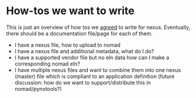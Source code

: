 # How-tos we want to write

This is just an overview of how tos we [agreed](https://github.com/FAIRmat-NFDI/data-modeling/blob/main/mpes/meetings/2023-10-04_documentation.md#decisions) to write for nexus. Eventually, there should be a documentation file/page for each of them.

- I have a nexus file, how to upload to nomad
- I have a nexus file and additional metadata, what do I do?
- I have a supported vendor file but no eln data how can I make a corresponding nomad eln?
- I have multiple nexus files and want to combine them into one nexus (master) file which is compliant to an application definition (future discussion: how do we want to support/distribute this in nomad/pynxtools?)